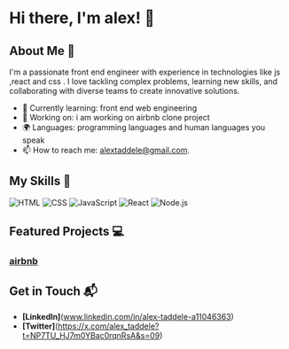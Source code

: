 # Hi there, I'm alex! 👋



## About Me 🚀

I'm a passionate front end engineer with experience in technologies like js ,react and css . I love tackling complex problems, learning new skills, and collaborating with diverse teams to create innovative solutions.

- 🌱 Currently learning: front end web engineering 
- 🔭 Working on: i am working on airbnb clone project 
- 🌍 Languages: programming languages and human languages you speak
- 📫 How to reach me: alextaddele@gmail.com.

## My Skills 🧠

![HTML](https://img.shields.io/badge/-HTML-E34F26?style=flat-square&logo=html5&logoColor=white)
![CSS](https://img.shields.io/badge/-CSS-1572B6?style=flat-square&logo=css3&logoColor=white)
![JavaScript](https://img.shields.io/badge/-JavaScript-F7DF1E?style=flat-square&logo=javascript&logoColor=black)
![React](https://img.shields.io/badge/-React-61DAFB?style=flat-square&logo=react&logoColor=black)
![Node.js](https://img.shields.io/badge/-Node.js-339933?style=flat-square&logo=node.js&logoColor=white)


## Featured Projects 💻

### [airbnb](https://github.com/alexx021dev/airbnb-clone-project)



## Get in Touch 📬

- **[LinkedIn]**(www.linkedin.com/in/alex-taddele-a11046363)
- **[Twitter]**(https://x.com/alex_taddele?t=NP7TU_HJ7m0YBac0rqnRsA&s=09)



